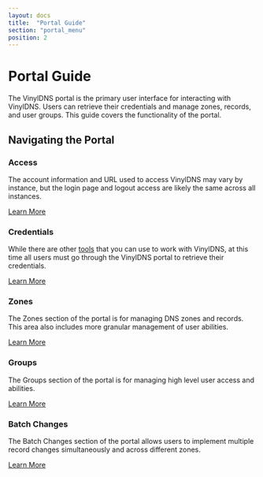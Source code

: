 ```yaml
---
layout: docs
title:  "Portal Guide"
section: "portal_menu"
position: 2
---
```


# Portal Guide

The VinylDNS portal is the primary user interface for interacting with VinylDNS. Users can retrieve their credentials and manage zones, records, and user groups. This guide covers the functionality of the portal.

## Navigating the Portal

### Access
The account information and URL used to access VinylDNS may vary by instance, but the login page and logout access are likely the same across all instances.

[Learn More](access)

### Credentials
While there are other [tools](tools) that you can use to work with VinylDNS, at this time all users must go through the VinylDNS portal to retrieve their credentials.

[Learn More](credentials)

### Zones
The Zones section of the portal is for managing DNS zones and records. This area also includes more granular management of user abilities.

[Learn More](connecting-to-zone)

### Groups
The Groups section of the portal is for managing high level user access and abilities.

[Learn More](managing-access)

### Batch Changes
The Batch Changes section of the portal allows users to implement multiple record changes simultaneously and across different zones.

[Learn More](batch-changes)
